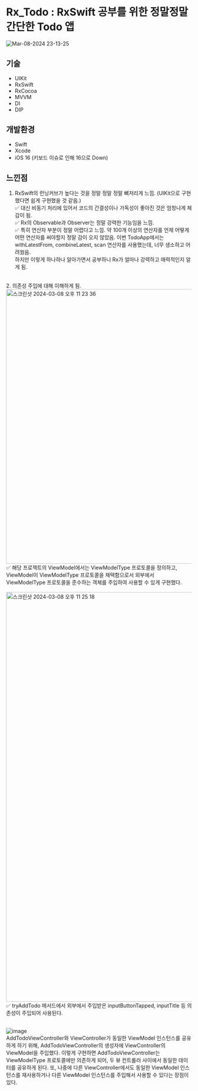 # Rx_Todo : RxSwift 공부를 위한 정말정말 간단한 Todo 앱
![Mar-08-2024 23-13-25](https://github.com/YeoSeongil/Rx_Todo/assets/75207506/990bd945-8959-4b17-b5ce-cfff4d487da5)

## 기술
- UIKit
- RxSwift
- RxCocoa
- MVVM
- DI
- DIP

## 개발환경
- Swift
- Xcode
- iOS 16 (키보드 이슈로 인해 16으로 Down)

## 느낀점
1. RxSwift의 런닝커브가 높다는 것을 정말 정말 정말 뼈저리게 느낌. (UIKit으로 구현했다면 쉽게 구현했을 것 같음.)</br>
✅ 대신 비동기 처리에 있어서 코드의 간결성이나 가독성이 좋아진 것은 엄청나게 체감이 됨.</br>
✅ Rx의 Observable과 Observer는 정말 강력한 기능임을 느낌.</br>
✅ 특히 연산자 부분이 정말 어렵다고 느낌. 약 100개 이상의 연산자를 언제 어떻게 어떤 연산자를 써야할지 정말 감이 오지 않았음. 이번 TodoApp에서는 withLatestFrom, combineLatest, scan 연산자를 사용했는데, 너무 생소하고 어려웠음.</br>
하지만 이렇게 하나하나 알아가면서 공부하니 Rx가 얼마나 강력하고 매력적인지 알게 됨.</br>
</br>
2. 의존성 주입에 대해 이해하게 됨.</br>
<img width="744" alt="스크린샷 2024-03-08 오후 11 23 36" src="https://github.com/YeoSeongil/Rx_Todo/assets/75207506/a77d53b8-7035-48a7-9c0a-5fc2864315cc"></br>
✅ 해당 프로젝트의 ViewModel에서는 ViewModelType 프로토콜을 정의하고, ViewModel이 ViewModelType 프로토콜을 채택함으로서 외부에서 ViewModelType 프로토콜을 준수하는 객체를 주입하여 사용할 수 있게 구현했다.</br>
</br>
<img width="1110" alt="스크린샷 2024-03-08 오후 11 25 18" src="https://github.com/YeoSeongil/Rx_Todo/assets/75207506/04a166ef-08d4-45cc-9cc3-ffa876c46b1a"></br>
✅ tryAddTodo 메서드에서 외부에서 주입받은 inputButtonTapped, inputTitle 등 의존성이 주입되어 사용된다.</br>
</br>

![image](https://github.com/YeoSeongil/Rx_Todo/assets/75207506/5c5fa834-b340-4ba2-95d7-c8d32b2f7ffc)</br>
AddTodoViewController와 ViewController가 동일한 ViewModel 인스턴스를 공유하게 하기 위해, AddTodoViewController의 생성자에 ViewController의 ViewModel을 주입했다.
이렇게 구현하면 AddTodoViewController는 ViewModelType 프로토콜에만 의존하게 되어, 두 뷰 컨트롤러 사이에서 동일한 데이터를 공유하게 된다. 또, 나중에 다른 ViewController에서도 동일한 ViewModel 인스턴스를 재사용하거나 다른 ViewModel 인스턴스를 주입해서 사용할 수 있다는 장점이 있다.



